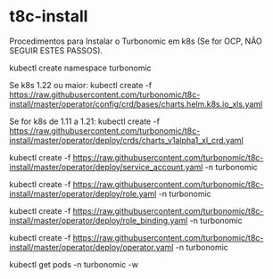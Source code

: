 # t8c-install

Procedimentos para Instalar o Turbonomic em k8s (Se for OCP, NÃO SEGUIR ESTES PASSOS).

kubectl create namespace turbonomic

Se k8s 1.22 ou maior:
kubectl create -f https://raw.githubusercontent.com/turbonomic/t8c-install/master/operator/config/crd/bases/charts.helm.k8s.io_xls.yaml

Se for k8s de 1.11 a 1.21:
kubectl create -f https://raw.githubusercontent.com/turbonomic/t8c-install/master/operator/deploy/crds/charts_v1alpha1_xl_crd.yaml

kubectl create -f https://raw.githubusercontent.com/turbonomic/t8c-install/master/operator/deploy/service_account.yaml -n turbonomic

kubectl create -f https://raw.githubusercontent.com/turbonomic/t8c-install/master/operator/deploy/role.yaml -n turbonomic

kubectl create -f https://raw.githubusercontent.com/turbonomic/t8c-install/master/operator/deploy/role_binding.yaml -n turbonomic

kubectl create -f https://raw.githubusercontent.com/turbonomic/t8c-install/master/operator/deploy/operator.yaml -n turbonomic

kubectl get pods -n turbonomic -w

